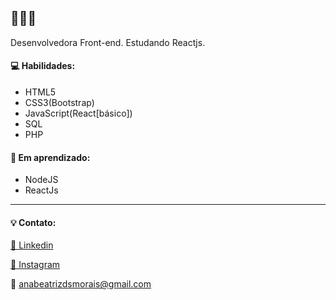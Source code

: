 <h2>👋👋👋</h2>

<p>Desenvolvedora Front-end. Estudando Reactjs.
</p>

<h4>💻 Habilidades:</h4>
<ul>
  <li>HTML5</li>
  <li>CSS3(Bootstrap)</li>
  <li>JavaScript(React[básico])</li>
  <li>SQL</li>
  <li>PHP</li>
</ul>

<h4>📝 Em aprendizado:</h4>
<ul>
  <li>NodeJS</li>
  <li>ReactJs</li>
</ul>

<hr>

<h4>💡 Contato:</h4>

<a href="https://www.linkedin.com/in/anabeatrizdsm/" target="_blank">🔗 Linkedin</a><br>

<a href="https://www.instagram.com/anabeatrizdsm_/" target="_blank">🔗 Instagram</a><br>

<span>📧 anabeatrizdsmorais@gmail.com</span>
